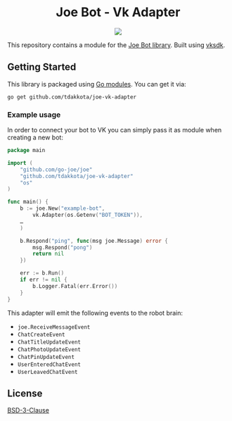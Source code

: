 <h1 align="center">Joe Bot - Vk Adapter</h1>
<p align="center">
	<a href="https://godoc.org/github.com/tdakkota/vk"><img src="https://img.shields.io/badge/godoc-reference-blue.svg?color=blue"></a>
</p>

This repository contains a module for the [Joe Bot library][joe]. Built using 
[vksdk][vksdk].

## Getting Started

This library is packaged using [Go modules][go-modules]. You can get it via:

```
go get github.com/tdakkota/joe-vk-adapter
```

### Example usage

In order to connect your bot to VK you can simply pass it as module when
creating a new bot:

```go
package main

import (
	"github.com/go-joe/joe"
	"github.com/tdakkota/joe-vk-adapter"
	"os"
)

func main() {
	b := joe.New("example-bot",
		vk.Adapter(os.Getenv("BOT_TOKEN")),
	…
	)

	b.Respond("ping", func(msg joe.Message) error {
		msg.Respond("pong")
		return nil
	})

	err := b.Run()
	if err != nil {
		b.Logger.Fatal(err.Error())
	}
}
```

This adapter will emit the following events to the robot brain:

- `joe.ReceiveMessageEvent`
- `ChatCreateEvent`
- `ChatTitleUpdateEvent`
- `ChatPhotoUpdateEvent`
- `ChatPinUpdateEvent`
- `UserEnteredChatEvent`
- `UserLeavedChatEvent`

## License

[BSD-3-Clause](LICENSE)

[joe]: https://github.com/go-joe/joe
[vksdk]: https://github.com/SevereCloud/vksdk
[go-modules]: https://github.com/golang/go/wiki/Modules